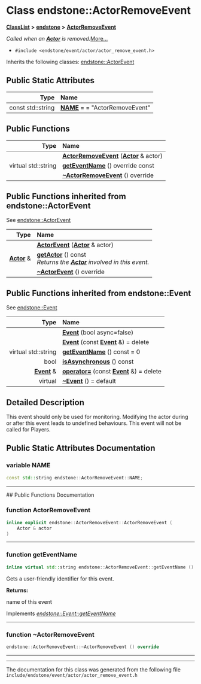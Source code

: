 

# Class endstone::ActorRemoveEvent



[**ClassList**](annotated.md) **>** [**endstone**](namespaceendstone.md) **>** [**ActorRemoveEvent**](classendstone_1_1ActorRemoveEvent.md)



_Called when an_ [_**Actor**_](classendstone_1_1Actor.md) _is removed._[More...](#detailed-description)

* `#include <endstone/event/actor/actor_remove_event.h>`



Inherits the following classes: [endstone::ActorEvent](classendstone_1_1ActorEvent.md)
































## Public Static Attributes

| Type | Name |
| ---: | :--- |
|  const std::string | [**NAME**](#variable-name)   = = "ActorRemoveEvent"<br> |










































## Public Functions

| Type | Name |
| ---: | :--- |
|   | [**ActorRemoveEvent**](#function-actorremoveevent) ([**Actor**](classendstone_1_1Actor.md) & actor) <br> |
| virtual std::string | [**getEventName**](#function-geteventname) () override const<br> |
|   | [**~ActorRemoveEvent**](#function-actorremoveevent) () override<br> |


## Public Functions inherited from endstone::ActorEvent

See [endstone::ActorEvent](classendstone_1_1ActorEvent.md)

| Type | Name |
| ---: | :--- |
|   | [**ActorEvent**](classendstone_1_1ActorEvent.md#function-actorevent) ([**Actor**](classendstone_1_1Actor.md) & actor) <br> |
|  [**Actor**](classendstone_1_1Actor.md) & | [**getActor**](classendstone_1_1ActorEvent.md#function-getactor) () const<br>_Returns the_ [_**Actor**_](classendstone_1_1Actor.md) _involved in this event._ |
|   | [**~ActorEvent**](classendstone_1_1ActorEvent.md#function-actorevent) () override<br> |


## Public Functions inherited from endstone::Event

See [endstone::Event](classendstone_1_1Event.md)

| Type | Name |
| ---: | :--- |
|   | [**Event**](classendstone_1_1Event.md#function-event-12) (bool async=false) <br> |
|   | [**Event**](classendstone_1_1Event.md#function-event-22) (const [**Event**](classendstone_1_1Event.md) &) = delete<br> |
| virtual std::string | [**getEventName**](classendstone_1_1Event.md#function-geteventname) () const = 0<br> |
|  bool | [**isAsynchronous**](classendstone_1_1Event.md#function-isasynchronous) () const<br> |
|  [**Event**](classendstone_1_1Event.md) & | [**operator=**](classendstone_1_1Event.md#function-operator) (const [**Event**](classendstone_1_1Event.md) &) = delete<br> |
| virtual  | [**~Event**](classendstone_1_1Event.md#function-event) () = default<br> |
















































































## Detailed Description


This event should only be used for monitoring. Modifying the actor during or after this event leads to undefined behaviours. This event will not be called for Players. 


    
## Public Static Attributes Documentation




### variable NAME 

```C++
const std::string endstone::ActorRemoveEvent::NAME;
```




<hr>
## Public Functions Documentation




### function ActorRemoveEvent 

```C++
inline explicit endstone::ActorRemoveEvent::ActorRemoveEvent (
    Actor & actor
) 
```




<hr>



### function getEventName 

```C++
inline virtual std::string endstone::ActorRemoveEvent::getEventName () override const
```



Gets a user-friendly identifier for this event.




**Returns:**

name of this event 





        
Implements [*endstone::Event::getEventName*](classendstone_1_1Event.md#function-geteventname)


<hr>



### function ~ActorRemoveEvent 

```C++
endstone::ActorRemoveEvent::~ActorRemoveEvent () override
```




<hr>

------------------------------
The documentation for this class was generated from the following file `include/endstone/event/actor/actor_remove_event.h`

